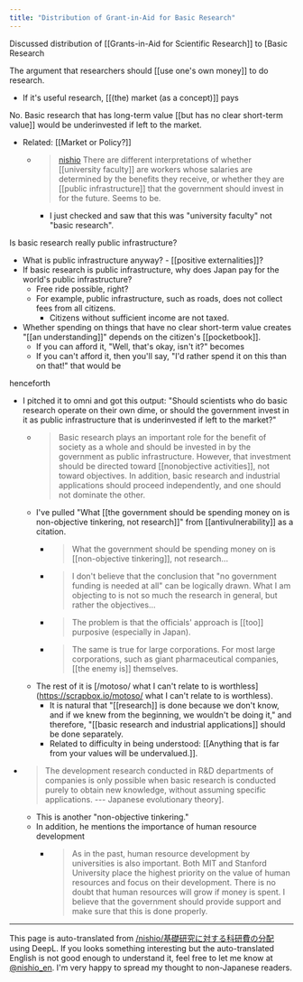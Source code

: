 ```yaml
---
title: "Distribution of Grant-in-Aid for Basic Research"
---
```


Discussed distribution of [[Grants-in-Aid for Scientific Research]] to [Basic Research

The argument that researchers should [[use one's own money]] to do research.
- If it's useful research, [[(the) market (as a concept)]] pays

No. Basic research that has long-term value [[but has no clear short-term value]] would be underinvested if left to the market.
- Related: [[Market or Policy?]]
    - > [nishio](https://twitter.com/nishio/status/1701972740603785530) There are different interpretations of whether [[university faculty]] are workers whose salaries are determined by the benefits they receive, or whether they are [[public infrastructure]] that the government should invest in for the future. Seems to be.
        - I just checked and saw that this was "university faculty" not "basic research".

Is basic research really public infrastructure?
- What is public infrastructure anyway?
        - [[positive externalities]]?
- If basic research is public infrastructure, why does Japan pay for the world's public infrastructure?
    - Free ride possible, right?
    - For example, public infrastructure, such as roads, does not collect fees from all citizens.
        - Citizens without sufficient income are not taxed.
- Whether spending on things that have no clear short-term value creates "[[an understanding]]" depends on the citizen's [[pocketbook]].
    - If you can afford it, "Well, that's okay, isn't it?" becomes
    - If you can't afford it, then you'll say, "I'd rather spend it on this than on that!" that would be

henceforth
- I pitched it to omni and got this output: "Should scientists who do basic research operate on their own dime, or should the government invest in it as public infrastructure that is underinvested if left to the market?"
    - > Basic research plays an important role for the benefit of society as a whole and should be invested in by the government as public infrastructure. However, that investment should be directed toward [[nonobjective activities]], not toward objectives. In addition, basic research and industrial applications should proceed independently, and one should not dominate the other.
    - I've pulled "What [[the government should be spending money on is non-objective tinkering, not research]]" from [[antivulnerability]] as a citation.
        - > What the government should be spending money on is [[non-objective tinkering]], not research...
        - > I don't believe that the conclusion that "no government funding is needed at all" can be logically drawn. What I am objecting to is not so much the research in general, but rather the objectives...
        - > The problem is that the officials' approach is [[too]] purposive (especially in Japan).
        - > The same is true for large corporations. For most large corporations, such as giant pharmaceutical companies, [[the enemy is]] themselves.
    - The rest of it is [/motoso/ what I can't relate to is worthless](https://scrapbox.io/motoso/ what I can't relate to is worthless).
        - It is natural that "[[research]] is done because we don't know, and if we knew from the beginning, we wouldn't be doing it," and therefore, "[[basic research and industrial applications]] should be done separately.
        - Related to difficulty in being understood: [[Anything that is far from your values will be undervalued.]].
- > The development research conducted in R&D departments of companies is only possible when basic research is conducted purely to obtain new knowledge, without assuming specific applications. --- Japanese evolutionary theory].
    - This is another "non-objective tinkering."
    - In addition, he mentions the importance of human resource development
        - > As in the past, human resource development by universities is also important. Both MIT and Stanford University place the highest priority on the value of human resources and focus on their development. There is no doubt that human resources will grow if money is spent. I believe that the government should provide support and make sure that this is done properly.

---
This page is auto-translated from [/nishio/基礎研究に対する科研費の分配](https://scrapbox.io/nishio/基礎研究に対する科研費の分配) using DeepL. If you looks something interesting but the auto-translated English is not good enough to understand it, feel free to let me know at [@nishio_en](https://twitter.com/nishio_en). I'm very happy to spread my thought to non-Japanese readers.